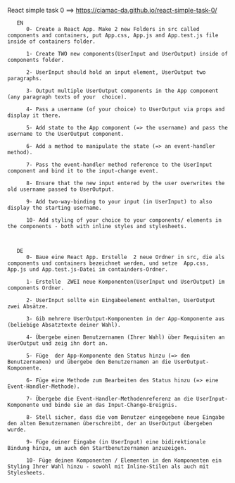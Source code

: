 React simple task 0 ==> https://ciamac-da.github.io/react-simple-task-0/


       EN
          0- Create a React App. Make 2 new Folders in src called components and containers, put App.css, App.js and App.test.js file inside of containers folder.

          1- Create TWO new components(UserInput and UserOutput) inside of components folder.
          
          2- UserInput should hold an input element, UserOutput two paragraphs.
          
          3- Output multiple UserOutput components in the App component (any paragraph texts of your  choice).
          
          4- Pass a username (of your choice) to UserOutput via props and display it there.
          
          5- Add state to the App component (=> the username) and pass the username to the UserOutput component.
          
          6- Add a method to manipulate the state (=> an event-handler method).
          
          7- Pass the event-handler method reference to the UserInput component and bind it to the input-change event.
          
          8- Ensure that the new input entered by the user overwrites the old username passed to UserOutput.
          
          9- Add two-way-binding to your input (in UserInput) to also display the starting username.
          
          10- Add styling of your choice to your components/ elements in the components - both with inline styles and stylesheets.



       DE 
          0- Baue eine React App. Erstelle  2 neue Ordner in src, die als components und containers bezeichnet werden, und setze  App.css, App.js und App.test.js-Datei im containders-Ordner.

          1- Erstelle  ZWEI neue Komponenten(UserInput und UserOutput) im components Ordner.

          2- UserInput sollte ein Eingabeelement enthalten, UserOutput zwei Absätze.

          3- Gib mehrere UserOutput-Komponenten in der App-Komponente aus (beliebige Absatztexte deiner Wahl).

          4- Übergebe einen Benutzernamen (Ihrer Wahl) über Requisiten an UserOutput und zeig ihn dort an.

          5- Füge  der App-Komponente den Status hinzu (=> den Benutzernamen) und übergebe den Benutzernamen an die UserOutput-Komponente.

          6- Füge eine Methode zum Bearbeiten des Status hinzu (=> eine Event-Handler-Methode).

          7- Übergebe die Event-Handler-Methodenreferenz an die UserInput-Komponente und binde sie an das Input-Change-Ereignis.

          8- Stell sicher, dass die vom Benutzer eingegebene neue Eingabe den alten Benutzernamen überschreibt, der an UserOutput übergeben wurde.

          9- Füge deiner Eingabe (in UserInput) eine bidirektionale Bindung hinzu, um auch den Startbenutzernamen anzuzeigen.

          10- Füge deinen Komponenten / Elementen in den Komponenten ein Styling Ihrer Wahl hinzu - sowohl mit Inline-Stilen als auch mit Stylesheets.